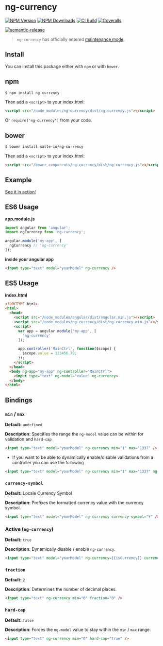 # ng-currency

[![NPM Version][npm-version-image]][npm-url]
[![NPM Downloads][npm-downloads-image]][npm-url]
[![CI Build][github-actions-image]][github-actions-url]
[![Coveralls][coveralls-image]][coveralls-url]

[![semantic-release][semantic-release-image]][semantic-release-url]

> `ng-currency` has officially entered [maintenance mode](https://github.com/salte-io/ng-currency/issues/205).

## Install

You can install this package either with `npm` or with `bower`.

## npm

```sh
$ npm install ng-currency
```

Then add a `<script>` to your index.html:

```html
<script src="/node_modules/ng-currency/dist/ng-currency.js"></script>
```

Or `require('ng-currency')` from your code.

## bower

```sh
$ bower install salte-io/ng-currency
```

Then add a `<script>` to your index.html:

```html
<script src="/bower_components/ng-currency/dist/ng-currency.js"></script>
```

## Example

[See it in action!](https://jsbin.com/pajuhaf/edit?html,output)

## ES6 Usage

**app.module.js**

```js
import angular from 'angular';
import ngCurrency from 'ng-currency';

angular.module('my-app', [
  ngCurrency // 'ng-currency'
]);
```

**inside your angular app**

```html
<input type="text" model="yourModel" ng-currency />
```

## ES5 Usage

**index.html**

```html
<!DOCTYPE html>
<html>
  <head>
    <script src="/node_modules/angular/dist/angular.min.js"></script>
    <script src="/node_modules/ng-currency/dist/ng-currency.min.js"></script>
    <script>
      var app = angular.module('my-app', [
        'ng-currency'
      ]);

      app.controller('MainCtrl', function($scope) {
        $scope.value = 123456.78;
      });
    </script>
  </head>
  <body ng-app="my-app" ng-controller="MainCtrl">
    <input type="text" ng-model="value" ng-currency>
  </body>
</html>
```

## Bindings

### `min` / `max`

**Default:** `undefined`

**Description:** Specifies the range the `ng-model` value can be within for validation and `hard-cap`

```html
<input type="text" model="yourModel" ng-currency min="1" max="1337" />
```

* If you want to be able to dynamically enable/disable validations from a controller you can use the following

```html
<input type="text" model="yourModel" ng-currency min="1" max="1337" ng-required="true" />
```

### `currency-symbol`

**Default:** Locale Currency Symbol

**Description:** Prefixes the formatted currency value with the currency symbol.

```html
<input type="text" model="yourModel" ng-currency currency-symbol="¥" />
```

### Active (`ng-currency`)

**Default:** `true`

**Description:** Dynamically disable / enable `ng-currency`.

```html
<input type="text" model="yourModel" ng-currency={{isCurrency}} currency-symbol="¥" />
```

### `fraction`

**Default:** `2`

**Description:** Determines the number of decimal places.

```html
<input type="text" ng-currency min="0" fraction="0" />
```

### `hard-cap`

**Default:** `false`

**Description:** Forces the `ng-model` value to stay within the `min` / `max` range.

```html
<input type="text" ng-currency min="0" hard-cap="true" />
```

[npm-version-image]: https://img.shields.io/npm/v/ng-currency.svg?style=flat
[npm-downloads-image]: https://img.shields.io/npm/dm/ng-currency.svg?style=flat
[npm-url]: https://npmjs.org/package/ng-currency

[github-actions-image]: https://github.com/salte-io/ng-currency/actions/workflows/ci.yml/badge.svg?branch=master
[github-actions-url]: https://github.com/salte-io/ng-currency/actions/workflows/ci.yml

[coveralls-image]: https://img.shields.io/coveralls/salte-io/ng-currency/master.svg
[coveralls-url]: https://coveralls.io/github/salte-io/ng-currency

[semantic-release-url]: https://github.com/semantic-release/semantic-release
[semantic-release-image]: https://img.shields.io/badge/%20%20%F0%9F%93%A6%F0%9F%9A%80-semantic--release-e10079.svg
